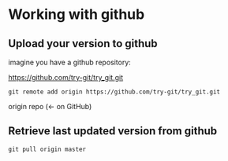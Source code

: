 # Working with github

## Upload your version to github

imagine you have a github repository:

https://github.com/try-git/try_git.git

`git remote add origin https://github.com/try-git/try_git.git`

origin repo (<- on GitHub)

## Retrieve last updated version from github

`git pull origin master`